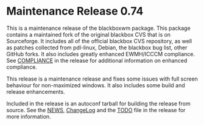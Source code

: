 [blackboxwm -- release notes.  2018-10-31]: #

Maintenance Release 0.74
========================

This is a maintenance release of the blackboxwm package.  This package
contains a maintained fork of the original blackbox CVS that is on
Sourceforge.  It includes all of the official blackbox CVS repository,
as well as patches collected from pdl-linux, Debian, the blackbox bug
list, other GitHub forks.  It also includes greatly enhanced EWMH/ICCCM
compliance.  See [COMPLIANCE](COMPLIANCE) in the release for additional
information on enhanced compliance.

This release is a maintenance release and fixes some issues with full
screen behaviour for non-maximized windows.  It also includes some build
and release enhancements.

Included in the release is an autoconf tarball for building the release
from source.  See the [NEWS](NEWS), [ChangeLog](ChangeLog) and the
[TODO](TODO) file in the release for more information.

[ vim: set ft=markdown sw=4 tw=72 nocin nosi fo+=tcqlorn spell: ]: #
